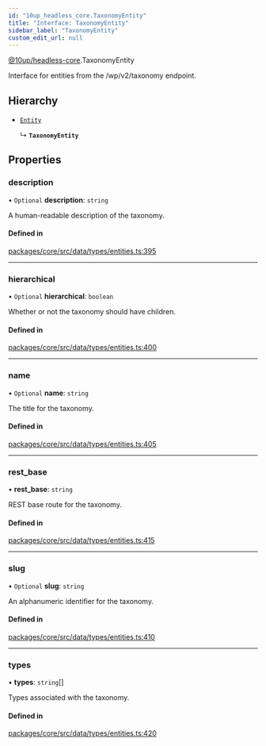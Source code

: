 ```yaml
---
id: "10up_headless_core.TaxonomyEntity"
title: "Interface: TaxonomyEntity"
sidebar_label: "TaxonomyEntity"
custom_edit_url: null
---
```


[@10up/headless-core](../modules/10up_headless_core.md).TaxonomyEntity

Interface for entities from the /wp/v2/taxonomy endpoint.

## Hierarchy

- [`Entity`](10up_headless_core.Entity.md)

  ↳ **`TaxonomyEntity`**

## Properties

### description

• `Optional` **description**: `string`

A human-readable description of the taxonomy.

#### Defined in

[packages/core/src/data/types/entities.ts:395](https://github.com/10up/headless/blob/32c3bf4/packages/core/src/data/types/entities.ts#L395)

___

### hierarchical

• `Optional` **hierarchical**: `boolean`

Whether or not the taxonomy should have children.

#### Defined in

[packages/core/src/data/types/entities.ts:400](https://github.com/10up/headless/blob/32c3bf4/packages/core/src/data/types/entities.ts#L400)

___

### name

• `Optional` **name**: `string`

The title for the taxonomy.

#### Defined in

[packages/core/src/data/types/entities.ts:405](https://github.com/10up/headless/blob/32c3bf4/packages/core/src/data/types/entities.ts#L405)

___

### rest\_base

• **rest\_base**: `string`

REST base route for the taxonomy.

#### Defined in

[packages/core/src/data/types/entities.ts:415](https://github.com/10up/headless/blob/32c3bf4/packages/core/src/data/types/entities.ts#L415)

___

### slug

• `Optional` **slug**: `string`

An alphanumeric identifier for the taxonomy.

#### Defined in

[packages/core/src/data/types/entities.ts:410](https://github.com/10up/headless/blob/32c3bf4/packages/core/src/data/types/entities.ts#L410)

___

### types

• **types**: `string`[]

Types associated with the taxonomy.

#### Defined in

[packages/core/src/data/types/entities.ts:420](https://github.com/10up/headless/blob/32c3bf4/packages/core/src/data/types/entities.ts#L420)
